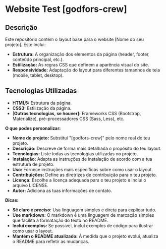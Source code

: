 # Website Test [godfors-crew]

## Descrição
Este repositório contém o layout base para o website [Nome do seu projeto]. Este inclui:

* **Estrutura:** A organização dos elementos da página (header, footer, conteúdo principal, etc.).
* **Estilização:** As regras CSS que definem a aparência visual do site.
* **Responsividade:** Adaptação do layout para diferentes tamanhos de tela (mobile, tablet, desktop).

## Tecnologias Utilizadas
* **HTML5:** Estrutura da página.
* **CSS3:** Estilização da página.
* **[Outras tecnologias, se houver]:** Frameworks CSS (Bootstrap, Materialize), pré-processadores CSS (Sass, Less), etc.



**O que podes personalizar:**

* **Nome do projeto:** Substituí "[godfors-crew]" pelo nome real do teu projeto.
* **Descrição:** Descreve de forma mais detalhada o propósito do teu layout.
* **Tecnologias:** Liste todas as tecnologias utilizadas no projeto.
* **Instalação:** Adapta as instruções de instalação de acordo com a tua estrutura de projeto.
* **Uso:** Fornece instruções mais específicas sobre como usar o layout.
* **Contribuições:** Define as diretrizes de contribuição para o teu projeto.
* **Licença:** Escolhe a licença adequada para o teu projeto e incluí o arquivo LICENSE.
* **Autor:** Adiciona as tuas informações de contato.

**Dicas:**

* **Sê claro e preciso:** Usa linguagem simples e direta para explicar tudo.
* **Use markdown:** O markdown é uma linguagem de marcação simples que facilita a formatação do texto no README.
* **Incluí exemplos:** Se possível, incluí exemplos de código para ilustrar como usar o layout.
* **Mantém o README atualizado:** À medida que o projeto evolui, atualiza o README para refletir as mudanças.
